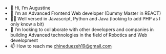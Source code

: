 - 👋 Hi, I’m Augustine
- 👀 I’m an Advanced Frontend Web developer (Dummy Master in REACT)
- 👨‍💻 Well versed in Javascript, Python and Java (looking to add PHP as I only know a bit)
- 💞️ I’m looking to collaborate with other developers and companies in building Advanced technologies in the field of Robotics and Web development
- 📫 How to reach me chineduezeh19@gmail.com

<!---
Chinedu19/Chinedu19 is a ✨ special ✨ repository because its `README.md` (this file) appears on your GitHub profile.
You can click the Preview link to take a look at your changes.
--->
